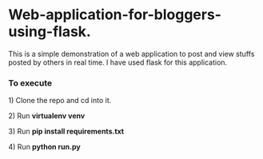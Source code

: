 # Web-application-for-bloggers-using-flask.
This is a simple demonstration of a web application to post and view stuffs posted by others in real time. I have used flask for this application.

<h3>To execute</h3>

<p>1) Clone the repo and cd into it.</p>
<p>2) Run <b>virtualenv venv</b></p>
<p>3) Run <b>pip install requirements.txt</b></p>
<p>4) Run <b>python run.py</b</p>
  
  
